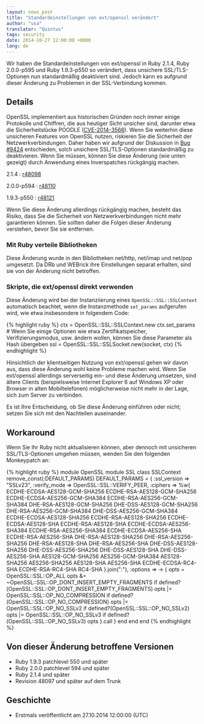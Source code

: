 ```yaml
---
layout: news_post
title: "Standardeinstellungen von ext/openssl verändert"
author: "usa"
translator: "Quintus"
tags: security
date: 2014-10-27 12:00:00 +0000
lang: de
---
```


Wir haben die Standardeinstellungen von ext/openssl in Ruby 2.1.4,
Ruby 2.0.0-p595 und Ruby 1.9.3-p550 so verändert, dass unsichere
SSL/TLS-Optionen nun standardmäßig deaktiviert sind. Jedoch kann es
aufgrund dieser Änderung zu Problemen in der SSL-Verbindung kommen.

## Details

OpenSSL implementiert aus historischen Gründen noch immer einige
Protokolle und Chiffren, die aus heutiger Sicht unsicher sind,
darunter etwa die Sicherheitslücke POODLE
([CVE-2014-3566](http://cve.mitre.org/cgi-bin/cvename.cgi?name=CVE-2014-3566)). Wenn
Sie weiterhin diese unsicheren Features von OpenSSL nutzen, riskieren
Sie die Sicherheit der Netzwerkverbindungen. Daher haben wir aufgrund
der Diskussion in [Bug #9424](https://bugs.ruby-lang.org/issues/9424)
entschieden, solch unsichere SSL/TLS-Optionen standardmäßig zu
deaktivieren. Wenn Sie müssen, können Sie diese Änderung (wie unten
gezeigt) durch Anwendung eines Inverspatches rückgängig machen.

2.1.4
: [r48098](http://svn.ruby-lang.org/cgi-bin/viewvc.cgi?revision=48098&view=revision)

2.0.0-p594
: [r48110](http://svn.ruby-lang.org/cgi-bin/viewvc.cgi?revision=48110&view=revision)

1.9.3-p550
: [r48121](http://svn.ruby-lang.org/cgi-bin/viewvc.cgi?revision=48121&view=revision)

Wenn Sie diese Änderung allerdings rückgängig machen, besteht das
Risiko, dass Sie die Sicherheit von Netzwerkverbindungen nicht mehr
garantieren können. Sie sollten daher die Folgen dieser Änderung
verstehen, bevor Sie sie entfernen.

### Mit Ruby verteile Bibliotheken

Diese Änderung wurde in den Bibliotheken net/http, net/imap und
net/pop umgesetzt. Da DRb und WEBrick ihre Einstellungen separat
erhalten, sind sie von der Änderung nicht betroffen.

### Skripte, die ext/openssl direkt verwenden

Diese Änderung wird bei der Instanziierung eines
`OpenSSL::SSL::SSLContext` automatisch beachtet, wenn die
Instanzmethode `set_params` aufgerufen wird, wie etwa insbesondere in
folgendem Code:

{% highlight ruby %}
ctx = OpenSSL::SSL::SSLContext.new
ctx.set_params  # Wenn Sie einige Optionen wie etwa Zertifikatspeicher, Verifizierungsmodus, usw. ändern wollen, können Sie diese Parameter als Hash übergeben
ssl = OpenSSL::SSL::SSLSocket.new(socket, ctx)
{% endhighlight %}

Hinsichtlich der klientseitigen Nutzung von ext/openssl gehen wir
davon aus, dass diese Änderung wohl keine Probleme machen wird. Wenn
Sie ext/openssl allerdings serverseitig ein- und diese Änderung
umsetzen, sind ältere Clients (beispielsweise Internet Explorer 6 auf
Windows XP oder Browser in alten Mobiltelefonen) möglicherweise nicht
mehr in der Lage, sich zum Server zu verbinden.

Es ist Ihre Entscheidung, ob Sie diese Änderung einführen oder nicht;
setzen Sie sich mit den Nachteilen auseinander.

## Workaround

Wenn Sie Ihr Ruby nicht aktualisieren können, aber dennoch mit
unsicheren SSL/TLS-Optionen umgehen müssen, wenden Sie den folgenden
Monkeypatch an:

{% highlight ruby %}
module OpenSSL
  module SSL
    class SSLContext
      remove_const(:DEFAULT_PARAMS)
      DEFAULT_PARAMS = {
        :ssl_version => "SSLv23",
        :verify_mode => OpenSSL::SSL::VERIFY_PEER,
        :ciphers => %w{
          ECDHE-ECDSA-AES128-GCM-SHA256
          ECDHE-RSA-AES128-GCM-SHA256
          ECDHE-ECDSA-AES256-GCM-SHA384
          ECDHE-RSA-AES256-GCM-SHA384
          DHE-RSA-AES128-GCM-SHA256
          DHE-DSS-AES128-GCM-SHA256
          DHE-RSA-AES256-GCM-SHA384
          DHE-DSS-AES256-GCM-SHA384
          ECDHE-ECDSA-AES128-SHA256
          ECDHE-RSA-AES128-SHA256
          ECDHE-ECDSA-AES128-SHA
          ECDHE-RSA-AES128-SHA
          ECDHE-ECDSA-AES256-SHA384
          ECDHE-RSA-AES256-SHA384
          ECDHE-ECDSA-AES256-SHA
          ECDHE-RSA-AES256-SHA
          DHE-RSA-AES128-SHA256
          DHE-RSA-AES256-SHA256
          DHE-RSA-AES128-SHA
          DHE-RSA-AES256-SHA
          DHE-DSS-AES128-SHA256
          DHE-DSS-AES256-SHA256
          DHE-DSS-AES128-SHA
          DHE-DSS-AES256-SHA
          AES128-GCM-SHA256
          AES256-GCM-SHA384
          AES128-SHA256
          AES256-SHA256
          AES128-SHA
          AES256-SHA
          ECDHE-ECDSA-RC4-SHA
          ECDHE-RSA-RC4-SHA
          RC4-SHA
        }.join(":"),
        :options => -> {
          opts = OpenSSL::SSL::OP_ALL
          opts &= ~OpenSSL::SSL::OP_DONT_INSERT_EMPTY_FRAGMENTS if defined?(OpenSSL::SSL::OP_DONT_INSERT_EMPTY_FRAGMENTS)
          opts |= OpenSSL::SSL::OP_NO_COMPRESSION if defined?(OpenSSL::SSL::OP_NO_COMPRESSION)
          opts |= OpenSSL::SSL::OP_NO_SSLv2 if defined?(OpenSSL::SSL::OP_NO_SSLv2)
          opts |= OpenSSL::SSL::OP_NO_SSLv3 if defined?(OpenSSL::SSL::OP_NO_SSLv3)
          opts
        }.call
      }
    end
  end
end
{% endhighlight %}

## Von dieser Änderung betroffene Versionen

* Ruby 1.9.3 patchlevel 550 und später
* Ruby 2.0.0 patchlevel 594 und später
* Ruby 2.1.4 und später
* Revision 48097 und später auf dem Trunk


## Geschichte

* Erstmals veröffentlicht am 27.10.2014 12:00:00 (UTC)
